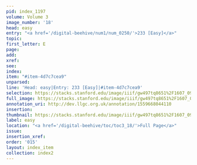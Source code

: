 ```yaml
---
pid: index_1197
volume: Volume 3
image_number: '18'
head: easy
entry: "<a href='/digital-beehive/num1/num_0250/'>233 [Easy]</a>"
topic: 
first_letter: E
page: 
add: 
xref: 
see: 
index: 
item: "#item-4d7c7cea9"
unparsed: 
line: 'Head: easy|Entry: 233 [Easy]|#item-4d7c7cea9'
selection: https://stacks.stanford.edu/image/iiif/gw497tq8651%2F1607_0961/419,3065,346,112/full/0/default.jpg
full_image: https://stacks.stanford.edu/image/iiif/gw497tq8651%2F1607_0961/full/full/0/default.jpg
annotation_uri: http://dev.llgc.org.uk/annotation/1559668044110
insertion: 
thumbnail: https://stacks.stanford.edu/image/iiif/gw497tq8651%2F1607_0961/419,3065,346,112/150,/0/default.jpg
label: easy
location: "<a href='/digital-beehive/toc/toc3_18/'>Full Page</a>"
issue: 
insertion_xref: 
order: '015'
layout: index_item
collection: index2
---
```

